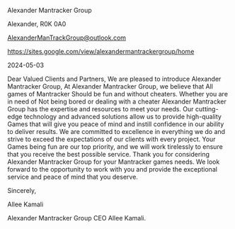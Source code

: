 Alexander Mantracker Group 

Alexander, R0K 0A0 

AlexanderManTrackGroup@outlook.com 

https://sites.google.com/view/alexandermantrackergroup/home 

2024-05-03

Dear Valued Clients and Partners,
We are pleased to introduce Alexander Mantracker Group, 
At Alexander Mantracker Group, we believe that All games of Mantracker Should be fun and without cheaters. 
Whether you are in need of Not being bored or dealing with a cheater Alexander Mantracker Group has the expertise and resources to meet your needs. Our cutting-edge technology and advanced solutions allow us to provide high-quality Games that will give you peace of mind and instill confidence in our ability to deliver results.
We are committed to excellence in everything we do and strive to exceed the expectations of our clients with every project. Your Games being fun are our top priority, and we will work tirelessly to ensure that you receive the best possible service.
Thank you for considering Alexander Mantracker Group for your Mantracker games needs. We look forward to the opportunity to work with you and provide the exceptional service and peace of mind that you deserve.

Sincerely,

Allee Kamali

Alexander Mantracker Group CEO Allee Kamali.
